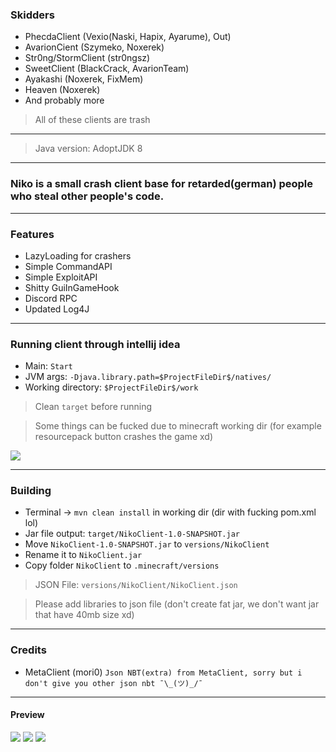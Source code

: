 ### Skidders
- PhecdaClient (Vexio(Naski, Hapix, Ayarume), Out)
- AvarionCient (Szymeko, Noxerek)
- Str0ng/StormClient (str0ngsz)
- SweetClient (BlackCrack, AvarionTeam)
- Ayakashi (Noxerek, FixMem)
- Heaven (Noxerek)
- And probably more

> All of these clients are trash

---

> Java version: AdoptJDK 8
---

### Niko is a small crash client base for retarded(german) people who steal other people's code.

---

### Features
- LazyLoading for crashers
- Simple CommandAPI
- Simple ExploitAPI
- Shitty GuiInGameHook
- Discord RPC
- Updated Log4J

---

### Running client through intellij idea
- Main: `Start`
- JVM args: `-Djava.library.path=$ProjectFileDir$/natives/`
- Working directory: `$ProjectFileDir$/work`

> Clean `target` before running

> Some things can be fucked due to minecraft working dir (for example resourcepack button crashes the game xd)


![](https://i.imgur.com/1ttvVCZ.png)

--- 

### Building
- Terminal -> `mvn clean install` in working dir (dir with fucking pom.xml lol)
- Jar file output:  `target/NikoClient-1.0-SNAPSHOT.jar`
- Move `NikoClient-1.0-SNAPSHOT.jar` to `versions/NikoClient`
- Rename it to `NikoClient.jar`
- Copy folder `NikoClient` to `.minecraft/versions`

> JSON File: `versions/NikoClient/NikoClient.json`

> Please add libraries to json file (don't create fat jar, we don't want jar that have 40mb size xd)

---

### Credits
- MetaClient (mori0) `Json NBT(extra) from MetaClient, sorry but i don't give you other json nbt ¯\_(ツ)_/¯`
---

#### Preview

![](https://i.imgur.com/ZlXz3yL.png)
![](https://i.imgur.com/89hJYV7.png)
![](https://i.imgur.com/gPkWI1l.png)
